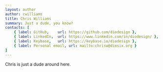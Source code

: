 ```yaml
---
layout: author
author: cwilliams
title: Chris Williams
summary: Just a dude, you know?
contacts: [
    { label: GitHub,    url: https://github.com/diodesign },
    { label: LinkedIn,  url: https://www.linkedin.com/in/diodesign/ },
    { label: Keybase,   url: https://keybase.io/diodesign },
    { label: Personal email, url: mailto:chrisw@diosix.org }
]
---
```


Chris is just a dude around here.